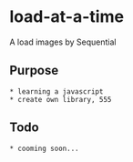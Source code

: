 # load-at-a-time
A load images by Sequential

## Purpose
    * learning a javascript
    * create own library, 555
    
## Todo
    * cooming soon...
